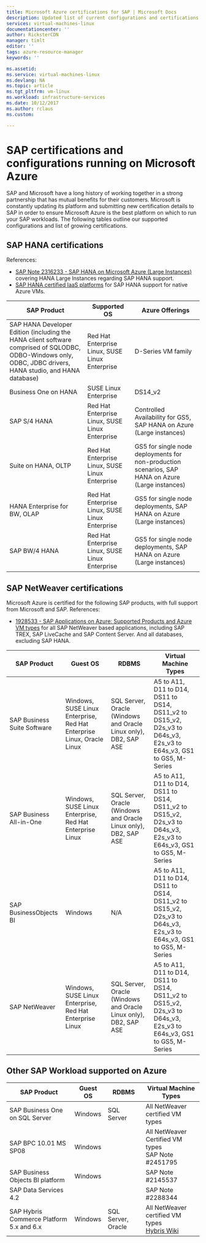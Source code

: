 ```yaml
---
title: Microsoft Azure certifications for SAP | Microsoft Docs
description: Updated list of current configurations and certifications of SAP on the Azure platform.
services: virtual-machines-linux
documentationcenter: ''
author: RicksterCDN
manager: timlt
editor: ''
tags: azure-resource-manager
keywords: ''

ms.assetid: 
ms.service: virtual-machines-linux
ms.devlang: NA
ms.topic: article
ms.tgt_pltfrm: vm-linux
ms.workload: infrastructure-services
ms.date: 10/12/2017
ms.author: rclaus
ms.custom: 

---
```

# SAP certifications and configurations running on Microsoft Azure

SAP and Microsoft have a long history of working together in a strong partnership that has mutual benefits for their customers. Microsoft is constantly updating its platform and submitting new certification details to SAP in order to ensure Microsoft Azure is the best platform on which to run your SAP workloads. The following tables outline our supported configurations and list of growing certifications. 

## SAP HANA certifications
References:

- [SAP Note 2316233 - SAP HANA on Microsoft Azure (Large Instances)](https://launchpad.support.sap.com/#/notes/2316233) covering HANA Large Instances regarding SAP HANA support.
- [SAP HANA certified IaaS platforms](https://www.sap.com/dmc/exp/2014-09-02-hana-hardware/enEN/iaas.html#categories=Amazon%20Web%20Services%2CMicrosoft%20Azure) for SAP HANA support for native Azure VMs.

| SAP Product | Supported OS | Azure Offerings |
| --- | --- | --- |
| SAP HANA Developer Edition (including the HANA client software comprised of SQLODBC, ODBO-Windows only, ODBC, JDBC drivers, HANA studio, and HANA database) | Red Hat Enterprise Linux, SUSE Linux Enterprise | D-Series VM family |
| Business One on HANA | SUSE Linux Enterprise | DS14_v2 |
| SAP S/4 HANA |Red Hat Enterprise Linux, SUSE Linux Enterprise | Controlled Availability for GS5, SAP HANA on Azure (Large instances) |
| Suite on HANA, OLTP | Red Hat Enterprise Linux, SUSE Linux Enterprise | GS5 for single node deployments for non-production scenarios, SAP HANA on Azure (Large instances) |
| HANA Enterprise for BW, OLAP | Red Hat Enterprise Linux, SUSE Linux Enterprise | GS5 for single node deployments, SAP HANA on Azure (Large instances) |
| SAP BW/4 HANA | Red Hat Enterprise Linux, SUSE Linux Enterprise | GS5 for single node deployments, SAP HANA on Azure (Large instances) |

## SAP NetWeaver certifications
Microsoft Azure is certified for the following SAP products, with full support from Microsoft and SAP.
References:

- [1928533 - SAP Applications on Azure: Supported Products and Azure VM types](https://launchpad.support.sap.com/#/notes/1928533) for all SAP NetWeaver based applications, including SAP TREX, SAP LiveCache and SAP Content Server. And all databases, excluding SAP HANA.


| SAP Product | Guest OS | RDBMS | Virtual Machine Types |
| --- | --- | --- | --- |
| SAP Business Suite Software |Windows, SUSE Linux Enterprise, Red Hat Enterprise Linux, Oracle Linux |SQL Server, Oracle (Windows and Oracle Linux only), DB2, SAP ASE |A5 to A11, D11 to D14, DS11 to DS14, DS11_v2 to DS15_v2, D2s_v3 to D64s_v3, E2s_v3 to E64s_v3, GS1 to GS5, M-Series |
| SAP Business All-in-One |Windows, SUSE Linux Enterprise, Red Hat Enterprise Linux |SQL Server, Oracle (Windows and Oracle Linux only), DB2, SAP ASE |A5 to A11, D11 to D14, DS11 to DS14, DS11_v2 to DS15_v2, D2s_v3 to D64s_v3, E2s_v3 to E64s_v3, GS1 to GS5, M-Series |
| SAP BusinessObjects BI |Windows |N/A |A5 to A11, D11 to D14, DS11 to DS14, DS11_v2 to DS15_v2, D2s_v3 to D64s_v3, E2s_v3 to E64s_v3, GS1 to GS5, M-Series |
| SAP NetWeaver |Windows, SUSE Linux Enterprise, Red Hat Enterprise Linux |SQL Server, Oracle (Windows and Oracle Linux only), DB2, SAP ASE |A5 to A11, D11 to D14, DS11 to DS14, DS11_v2 to DS15_v2, D2s_v3 to D64s_v3, E2s_v3 to E64s_v3, GS1 to GS5, M-Series |

## Other SAP Workload supported on Azure

| SAP Product | Guest OS | RDBMS | Virtual Machine Types |
| --- | --- | --- | --- |
| SAP Business One on SQL Server | Windows  | SQL Server | All NetWeaver certified VM types |
| SAP BPC 10.01 MS SP08 | Windows | | All NetWeaver Certified VM types<br /> SAP Note #2451795 |
| SAP Business Objects BI platform | Windows | | SAP Note #2145537 |
| SAP Data Services 4.2 | | | SAP Note #2288344 |
| SAP Hybris Commerce Platform 5.x and 6.x | Windows | SQL Server, Oracle | All NetWeaver certified VM types<br /> [Hybris Wiki](https://wiki.hybris.com/display/SUP/Using+the+hybris+Platform+with+the+Cloud) |
